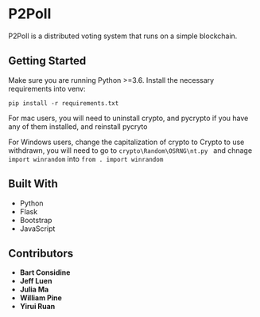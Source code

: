 # P2Poll
P2Poll is a distributed voting system that runs on a simple blockchain.

## Getting Started
Make sure you are running Python >=3.6. Install the necessary requirements into venv:
```
pip install -r requirements.txt
```

For mac users, you will need to uninstall crypto, and pycrypto if you have any of them installed, and reinstall pycryto

For Windows users, change the capitalization of crypto to Crypto to use withdrawn, you will need to go to ```crypto\Random\OSRNG\nt.py ``` and chnage   ```import winrandom```   into ```from . import winrandom```

## Built With
* Python
* Flask
* Bootstrap
* JavaScript

## Contributors
* **Bart Considine**
* **Jeff Luen**
* **Julia Ma**
* **William Pine**
* **Yirui Ruan**
